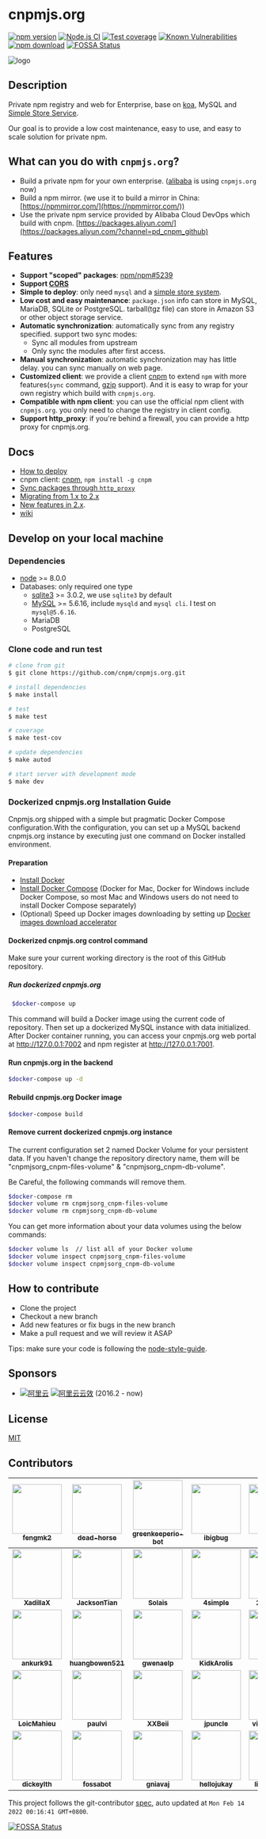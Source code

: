 cnpmjs.org
=======

[![npm version][npm-image]][npm-url]
[![Node.js CI](https://github.com/cnpm/cnpmjs.org/actions/workflows/nodejs.yml/badge.svg)](https://github.com/cnpm/cnpmjs.org/actions/workflows/nodejs.yml)
[![Test coverage][codecov-image]][codecov-url]
[![Known Vulnerabilities][snyk-image]][snyk-url]
[![npm download][download-image]][download-url]
[![FOSSA Status](https://app.fossa.com/api/projects/git%2Bgithub.com%2Fcnpm%2Fcnpmjs.org.svg?type=shield)](https://app.fossa.com/projects/git%2Bgithub.com%2Fcnpm%2Fcnpmjs.org?ref=badge_shield)

[npm-image]: http://cnpmjs.org/badge/v/cnpmjs.org.svg?style=flat-square
[npm-url]: http://cnpmjs.org/package/cnpmjs.org
[codecov-image]: https://codecov.io/gh/cnpm/cnpmjs.org/branch/master/graph/badge.svg
[codecov-url]: https://codecov.io/gh/cnpm/cnpmjs.org
[snyk-image]: https://snyk.io/test/npm/cnpmjs.org/badge.svg?style=flat-square
[snyk-url]: https://snyk.io/test/npm/cnpmjs.org
[download-image]: https://img.shields.io/npm/dm/cnpmjs.org.svg?style=flat-square
[download-url]: https://npmjs.org/package/cnpmjs.org

![logo](https://raw.github.com/cnpm/cnpmjs.org/master/logo.png)

## Description

Private npm registry and web for Enterprise, base on [koa](http://koajs.com/),
MySQL and [Simple Store Service](https://github.com/cnpm/cnpmjs.org/wiki/NFS-Guide).

Our goal is to provide a low cost maintenance, easy to use, and easy to scale solution for private npm.

## What can you do with `cnpmjs.org`?

* Build a private npm for your own enterprise. ([alibaba](http://www.alibaba.com/) is using `cnpmjs.org` now)
* Build a npm mirror. (we use it to build a mirror in China: [https://npmmirror.com/](https://npmmirror.com/))
* Use the private npm service provided by Alibaba Cloud DevOps which build with cnpm. [https://packages.aliyun.com/](https://packages.aliyun.com/?channel=pd_cnpm_github)

## Features

* **Support "scoped" packages**: [npm/npm#5239](https://github.com/npm/npm/issues/5239)
* **Support [CORS](http://en.wikipedia.org/wiki/Cross-origin_resource_sharing)**
* **Simple to deploy**: only need `mysql` and a [simple store system](https://github.com/cnpm/cnpmjs.org/wiki/NFS-Guide).
* **Low cost and easy maintenance**: `package.json` info can store in MySQL, MariaDB, SQLite or PostgreSQL.
tarball(tgz file) can store in Amazon S3 or other object storage service.
* **Automatic synchronization**: automatically sync from any registry specified. support two sync modes:
  - Sync all modules from upstream
  - Only sync the modules after first access.
* **Manual synchronization**: automatic synchronization may has little delay. you can sync manually on web page.
* **Customized client**: we provide a client [cnpm](https://github.com/cnpm/cnpm)
to extend `npm` with more features(`sync` command, [gzip](https://github.com/npm/npm-registry-client/pull/40) support).
And it is easy to wrap for your own registry which build with `cnpmjs.org`.
* **Compatible with npm client**: you can use the official npm client with `cnpmjs.org`.
you only need to change the registry in client config.
* **Support http_proxy**: if you're behind a firewall, you can provide a http proxy for cnpmjs.org.

## Docs

* [How to deploy](https://github.com/cnpm/cnpmjs.org/wiki/Deploy)
* cnpm client: [cnpm](https://github.com/cnpm/cnpm), `npm install -g cnpm`
* [Sync packages through `http_proxy`](https://github.com/cnpm/cnpmjs.org/wiki/Sync-packages-through-http_proxy)
* [Migrating from 1.x to 2.x](https://github.com/cnpm/cnpmjs.org/wiki/Migrating-from-1.x-to-2.x)
* [New features in 2.x](https://github.com/cnpm/cnpmjs.org/wiki/New-features-in-2.x).
* [wiki](https://github.com/cnpm/cnpmjs.org/wiki)

## Develop on your local machine

### Dependencies

* [node](http://nodejs.org) >= 8.0.0
* Databases: only required one type
  * [sqlite3](https://npmmirror.com/package/sqlite3) >= 3.0.2, we use `sqlite3` by default
  * [MySQL](http://dev.mysql.com/downloads/) >= 5.6.16, include `mysqld` and `mysql cli`. I test on `mysql@5.6.16`.
  * MariaDB
  * PostgreSQL

### Clone code and run test

```bash
# clone from git
$ git clone https://github.com/cnpm/cnpmjs.org.git

# install dependencies
$ make install

# test
$ make test

# coverage
$ make test-cov

# update dependencies
$ make autod

# start server with development mode
$ make dev
```

### Dockerized cnpmjs.org Installation Guide

Cnpmjs.org shipped with a simple but pragmatic Docker Compose configuration.With the configuration, you can set up a MySQL backend cnpmjs.org instance by executing just one command on Docker installed environment.

#### Preparation

* [Install Docker](https://www.docker.com/community-edition)
* [Install Docker Compose](https://docs.docker.com/compose/install/) (Docker for Mac, Docker for Windows include Docker Compose, so most Mac and Windows users do not need to install Docker Compose separately)
* (Optional) Speed up Docker images downloading by setting up [Docker images download accelerator](https://yq.aliyun.com/articles/29941)


#### Dockerized cnpmjs.org control command

Make sure your current working directory is the root of this GitHub repository.

##### Run dockerized cnpmjs.org

```bash
 $docker-compose up
 ```

This command will build a Docker image using the current code of repository. Then set up a dockerized MySQL instance with data initialized. After Docker container running, you can access your cnpmjs.org web portal at http://127.0.0.1:7002 and npm register at http://127.0.0.1:7001.

#### Run cnpmjs.org in the backend

```bash
$docker-compose up -d
```

#### Rebuild cnpmjs.org Docker image

```bash
$docker-compose build
```

#### Remove current dockerized cnpmjs.org instance

The current configuration set 2 named Docker Volume for your persistent data. If you haven't change the repository directory name, them will be "cnpmjsorg_cnpm-files-volume" & "cnpmjsorg_cnpm-db-volume".

Be Careful, the following commands will remove them.

```bash
$docker-compose rm
$docker volume rm cnpmjsorg_cnpm-files-volume
$docker volume rm cnpmjsorg_cnpm-db-volume
```

You can get more information about your data volumes using the below commands:

```bash
$docker volume ls  // list all of your Docker volume
$docker volume inspect cnpmjsorg_cnpm-files-volume
$docker volume inspect cnpmjsorg_cnpm-db-volume
```

## How to contribute

* Clone the project
* Checkout a new branch
* Add new features or fix bugs in the new branch
* Make a pull request and we will review it ASAP

Tips: make sure your code is following the [node-style-guide](https://github.com/felixge/node-style-guide).

## Sponsors

- [![阿里云](https://static.aliyun.com/images/www-summerwind/logo.gif)](http://click.aliyun.com/m/4288/) [![阿里云云效](https://img.alicdn.com/tfs/TB116yt3fb2gK0jSZK9XXaEgFXa-106-20.png)](https://devops.aliyun.com/?channel=pd_cnpm_github) (2016.2 - now)

## License

[MIT](LICENSE.txt)

<!-- GITCONTRIBUTOR_START -->

## Contributors

|[<img src="https://avatars.githubusercontent.com/u/156269?v=4" width="100px;"/><br/><sub><b>fengmk2</b></sub>](https://github.com/fengmk2)<br/>|[<img src="https://avatars.githubusercontent.com/u/985607?v=4" width="100px;"/><br/><sub><b>dead-horse</b></sub>](https://github.com/dead-horse)<br/>|[<img src="https://avatars.githubusercontent.com/u/14790466?v=4" width="100px;"/><br/><sub><b>greenkeeperio-bot</b></sub>](https://github.com/greenkeeperio-bot)<br/>|[<img src="https://avatars.githubusercontent.com/u/543405?v=4" width="100px;"/><br/><sub><b>ibigbug</b></sub>](https://github.com/ibigbug)<br/>|[<img src="https://avatars.githubusercontent.com/u/6897780?v=4" width="100px;"/><br/><sub><b>killagu</b></sub>](https://github.com/killagu)<br/>|[<img src="https://avatars.githubusercontent.com/u/1147375?v=4" width="100px;"/><br/><sub><b>alsotang</b></sub>](https://github.com/alsotang)<br/>|
| :---: | :---: | :---: | :---: | :---: | :---: |
|[<img src="https://avatars.githubusercontent.com/u/2842176?v=4" width="100px;"/><br/><sub><b>XadillaX</b></sub>](https://github.com/XadillaX)<br/>|[<img src="https://avatars.githubusercontent.com/u/327019?v=4" width="100px;"/><br/><sub><b>JacksonTian</b></sub>](https://github.com/JacksonTian)<br/>|[<img src="https://avatars.githubusercontent.com/u/11251401?v=4" width="100px;"/><br/><sub><b>Solais</b></sub>](https://github.com/Solais)<br/>|[<img src="https://avatars.githubusercontent.com/u/1134761?v=4" width="100px;"/><br/><sub><b>4simple</b></sub>](https://github.com/4simple)<br/>|[<img src="https://avatars.githubusercontent.com/u/6622122?v=4" width="100px;"/><br/><sub><b>21paradox</b></sub>](https://github.com/21paradox)<br/>|[<img src="https://avatars.githubusercontent.com/u/1294440?v=4" width="100px;"/><br/><sub><b>albertZhang2013</b></sub>](https://github.com/albertZhang2013)<br/>|
|[<img src="https://avatars.githubusercontent.com/u/6111524?v=4" width="100px;"/><br/><sub><b>ankurk91</b></sub>](https://github.com/ankurk91)<br/>|[<img src="https://avatars.githubusercontent.com/u/1935436?v=4" width="100px;"/><br/><sub><b>huangbowen521</b></sub>](https://github.com/huangbowen521)<br/>|[<img src="https://avatars.githubusercontent.com/u/5365267?v=4" width="100px;"/><br/><sub><b>gwenaelp</b></sub>](https://github.com/gwenaelp)<br/>|[<img src="https://avatars.githubusercontent.com/u/324440?v=4" width="100px;"/><br/><sub><b>KidkArolis</b></sub>](https://github.com/KidkArolis)<br/>|[<img src="https://avatars.githubusercontent.com/u/922240?v=4" width="100px;"/><br/><sub><b>tq0fqeu</b></sub>](https://github.com/tq0fqeu)<br/>|[<img src="https://avatars.githubusercontent.com/u/1587797?v=4" width="100px;"/><br/><sub><b>limianwang</b></sub>](https://github.com/limianwang)<br/>|
|[<img src="https://avatars.githubusercontent.com/u/900947?v=4" width="100px;"/><br/><sub><b>LoicMahieu</b></sub>](https://github.com/LoicMahieu)<br/>|[<img src="https://avatars.githubusercontent.com/u/1614482?v=4" width="100px;"/><br/><sub><b>paulvi</b></sub>](https://github.com/paulvi)<br/>|[<img src="https://avatars.githubusercontent.com/u/36651530?v=4" width="100px;"/><br/><sub><b>XXBeii</b></sub>](https://github.com/XXBeii)<br/>|[<img src="https://avatars.githubusercontent.com/u/1422472?v=4" width="100px;"/><br/><sub><b>jpuncle</b></sub>](https://github.com/jpuncle)<br/>|[<img src="https://avatars.githubusercontent.com/u/20092391?v=4" width="100px;"/><br/><sub><b>vincentmrlau</b></sub>](https://github.com/vincentmrlau)<br/>|[<img src="https://avatars.githubusercontent.com/u/4470552?v=4" width="100px;"/><br/><sub><b>stoneChen</b></sub>](https://github.com/stoneChen)<br/>|
[<img src="https://avatars.githubusercontent.com/u/2196373?v=4" width="100px;"/><br/><sub><b>dickeylth</b></sub>](https://github.com/dickeylth)<br/>|[<img src="https://avatars.githubusercontent.com/u/29791463?v=4" width="100px;"/><br/><sub><b>fossabot</b></sub>](https://github.com/fossabot)<br/>|[<img src="https://avatars.githubusercontent.com/u/1941756?v=4" width="100px;"/><br/><sub><b>gniavaj</b></sub>](https://github.com/gniavaj)<br/>|[<img src="https://avatars.githubusercontent.com/u/10371891?v=4" width="100px;"/><br/><sub><b>hellojukay</b></sub>](https://github.com/hellojukay)<br/>|[<img src="https://avatars.githubusercontent.com/u/5040076?v=4" width="100px;"/><br/><sub><b>liyangready</b></sub>](https://github.com/liyangready)<br/>|[<img src="https://avatars.githubusercontent.com/u/970903?v=4" width="100px;"/><br/><sub><b>anhulife</b></sub>](https://github.com/anhulife)<br/>

This project follows the git-contributor [spec](https://github.com/xudafeng/git-contributor), auto updated at `Mon Feb 14 2022 00:16:41 GMT+0800`.

<!-- GITCONTRIBUTOR_END -->

[![FOSSA Status](https://app.fossa.com/api/projects/git%2Bgithub.com%2Fcnpm%2Fcnpmjs.org.svg?type=large)](https://app.fossa.com/projects/git%2Bgithub.com%2Fcnpm%2Fcnpmjs.org?ref=badge_large)
